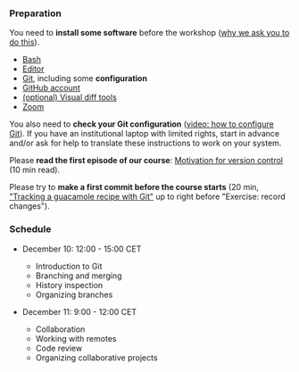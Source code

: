 

### Preparation

You need to **install some software** before the workshop
([why we ask you to do this](https://coderefinery.github.io/installation/#why-are-we-asking-participants-to-install-software)).

- [Bash](https://coderefinery.github.io/installation/bash/)
- [Editor](https://coderefinery.github.io/installation/editors/)
- [Git](https://coderefinery.github.io/installation/git/), including
  some **configuration**
- [GitHub account](https://github.com/)
- [(optional) Visual diff tools](https://coderefinery.github.io/installation/difftools/)
- [Zoom](https://coderefinery.github.io/installation/zoom/)

You also need to **check your Git configuration**
([video: how to configure Git](https://www.youtube.com/watch?v=WdDTp8NeHBs&list=PLpLblYHCzJACyKCfHnPwRruOxllNoHsEg)).
If you have an institutional laptop with limited rights, start in advance
and/or ask for help to translate these instructions to work on your system.

Please **read the first episode of our course**: [Motivation for version control](https://coderefinery.github.io/git-intro/01-motivation/) (10 min read).

Please try to **make a first commit before the course starts** (20 min, ["Tracking a guacamole
recipe with
Git"](https://coderefinery.github.io/git-intro/02-basics/#type-along-tracking-a-guacamole-recipe-with-git)
up to right before "Exercise: record changes").


### Schedule

- December 10: 12:00 - 15:00 CET
  - Introduction to Git
  - Branching and merging
  - History inspection
  - Organizing branches

- December 11: 9:00 - 12:00 CET
  - Collaboration
  - Working with remotes
  - Code review
  - Organizing collaborative projects
